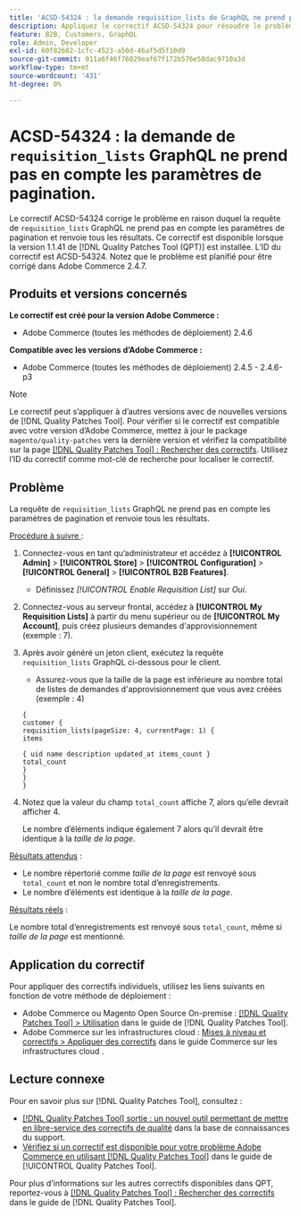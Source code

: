 ```yaml
---
title: 'ACSD-54324 : la demande requisition_lists de GraphQL ne prend pas en compte les paramètres de pagination'
description: Appliquez le correctif ACSD-54324 pour résoudre le problème d’Adobe Commerce en raison duquel la requête « requisition_lists » de GraphQL ne prend pas en compte les paramètres de pagination et renvoie tous les résultats.
feature: B2B, Customers, GraphQL
role: Admin, Developer
exl-id: 60f82602-1cfc-4523-a50d-46af5d5f10d9
source-git-commit: 011a6f46f76029eaf67f172b576e58dac9710a3d
workflow-type: tm+mt
source-wordcount: '431'
ht-degree: 0%

---
```


# ACSD-54324 : la demande de `requisition_lists` GraphQL ne prend pas en compte les paramètres de pagination.

Le correctif ACSD-54324 corrige le problème en raison duquel la requête de `requisition_lists` GraphQL ne prend pas en compte les paramètres de pagination et renvoie tous les résultats. Ce correctif est disponible lorsque la version 1.1.41 de [!DNL Quality Patches Tool (QPT)] est installée. L’ID du correctif est ACSD-54324. Notez que le problème est planifié pour être corrigé dans Adobe Commerce 2.4.7.

## Produits et versions concernés

**Le correctif est créé pour la version Adobe Commerce :**

* Adobe Commerce (toutes les méthodes de déploiement) 2.4.6

**Compatible avec les versions d’Adobe Commerce :**

* Adobe Commerce (toutes les méthodes de déploiement) 2.4.5 - 2.4.6-p3

>[!NOTE]
>
>Le correctif peut s’appliquer à d’autres versions avec de nouvelles versions de [!DNL Quality Patches Tool]. Pour vérifier si le correctif est compatible avec votre version d’Adobe Commerce, mettez à jour le package `magento/quality-patches` vers la dernière version et vérifiez la compatibilité sur la page [[!DNL Quality Patches Tool] : Rechercher des correctifs](https://experienceleague.adobe.com/tools/commerce-quality-patches/index.html). Utilisez l’ID du correctif comme mot-clé de recherche pour localiser le correctif.

## Problème

La requête de `requisition_lists` GraphQL ne prend pas en compte les paramètres de pagination et renvoie tous les résultats.

<u>Procédure à suivre </u> :

1. Connectez-vous en tant qu’administrateur et accédez à **[!UICONTROL Admin]** > **[!UICONTROL Store]** > **[!UICONTROL Configuration]** > **[!UICONTROL General]** > **[!UICONTROL B2B Features]**.

   * Définissez *[!UICONTROL Enable Requisition List]* sur *Oui*.

1. Connectez-vous au serveur frontal, accédez à **[!UICONTROL My Requisition Lists]** à partir du menu supérieur ou de **[!UICONTROL My Account]**, puis créez plusieurs demandes d&#39;approvisionnement (exemple : 7).
1. Après avoir généré un jeton client, exécutez la requête `requisition_lists` GraphQL ci-dessous pour le client.

   * Assurez-vous que la taille de la page est inférieure au nombre total de listes de demandes d&#39;approvisionnement que vous avez créées (exemple : 4)

   ```
   {
   customer {
   requisition_lists(pageSize: 4, currentPage: 1) {
   items
   
   { uid name description updated_at items_count }
   total_count
   }
   }
   }
   ```

1. Notez que la valeur du champ `total_count` affiche 7, alors qu’elle devrait afficher 4.

   Le nombre d’éléments indique également 7 alors qu’il devrait être identique à la *taille de la page*.

<u>Résultats attendus</u> :

* Le nombre répertorié comme *taille de la page* est renvoyé sous `total_count` et non le nombre total d’enregistrements.
* Le nombre d’éléments est identique à la *taille de la page*.

<u>Résultats réels</u> :

Le nombre total d’enregistrements est renvoyé sous `total_count`, même si *taille de la page* est mentionné.

## Application du correctif

Pour appliquer des correctifs individuels, utilisez les liens suivants en fonction de votre méthode de déploiement :

* Adobe Commerce ou Magento Open Source On-premise : [[!DNL Quality Patches Tool] > Utilisation](/help/tools/quality-patches-tool/usage.md) dans le guide de [!DNL Quality Patches Tool].
* Adobe Commerce sur les infrastructures cloud : [Mises à niveau et correctifs > Appliquer des correctifs](https://experienceleague.adobe.com/docs/commerce-cloud-service/user-guide/develop/upgrade/apply-patches.html) dans le guide Commerce sur les infrastructures cloud .

## Lecture connexe

Pour en savoir plus sur [!DNL Quality Patches Tool], consultez :

* [[!DNL Quality Patches Tool] sortie : un nouvel outil permettant de mettre en libre-service des correctifs de qualité](https://experienceleague.adobe.com/en/docs/commerce-operations/tools/quality-patches-tool/quality-patches-tool-to-self-serve-quality-patches) dans la base de connaissances du support.
* [Vérifiez si un correctif est disponible pour votre problème Adobe Commerce en utilisant [!DNL Quality Patches Tool]](/help/tools/quality-patches-tool/patches-available-in-qpt/check-patch-for-magento-issue-with-magento-quality-patches.md) dans le guide de [!UICONTROL Quality Patches Tool].


Pour plus d’informations sur les autres correctifs disponibles dans QPT, reportez-vous à [[!DNL Quality Patches Tool] : Rechercher des correctifs](https://experienceleague.adobe.com/tools/commerce-quality-patches/index.html) dans le guide de [!DNL Quality Patches Tool].
